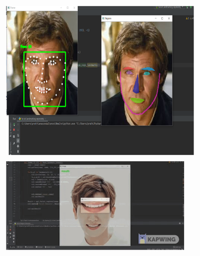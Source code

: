 <img src = 'https://github.com/Prathyusha-Guduru/Data/blob/master/Facial%20Landmarking.png' width = '600' height = '400'>


![Demo](https://github.com/Prathyusha-Guduru/Data/blob/master/Facial%20Region%20Extractor.gif)
